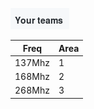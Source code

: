 ![Image of Yaktocat](https://github.com/mpourmpoulis/test2/blob/master/test.png)

Freq | Area
-----|----
137Mhz | 1
168Mhz | 2
268Mhz | 3






